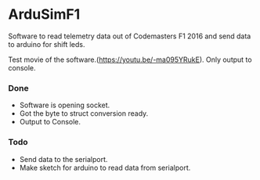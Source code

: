 # ArduSimF1
Software to read telemetry data out of Codemasters F1 2016 and send data to arduino for shift leds.

Test movie of the software.(https://youtu.be/-ma095YRukE). Only output to console.

### Done
* Software is opening socket.
* Got the byte to struct conversion ready.
* Output to Console.

### Todo
* Send data to the serialport.
* Make sketch for arduino to read data from serialport.
